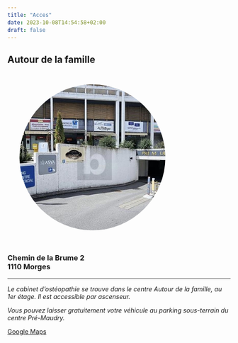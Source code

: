 ```yaml
---
title: "Acces"
date: 2023-10-08T14:54:58+02:00
draft: false
---
```




<div class="container-full">
<div class="boxes">
<!-- <div class="box">
<div class="box-content">

## Cabinet ostéopathique

<img class="photo" src="/uploads/acces.jpg" alt="chemin des Fossés 21" />



### Rue des Fossés 21<br/>1110 Morges

---

_L’accès au cabinet d’ostéopathie se fait par des escaliers situés à gauche du café « Brew Society », venez légers ! Un espace pour les poussettes se trouve derrière la porte d’entrée._

_Le cabinet se trouve au 2e étage, dans des locaux partagés avec le cabinet médical de la Dre Pfizenmeier-Rousseil._

_N’hésitez pas à me contacter si l’accessibilité des lieux n’est pas confortable pour vous._


<a href="https://maps.app.goo.gl/xSuARpvW1e3K9ATx5" target="_blank" class="btn">Google Maps</a>



</div>
</div> -->

<div class="box">
<div class="box-content">

## Autour de la famille

<img class="photo" src="/uploads/acces_autour.jpg" alt="Chemin de la Brume 2" />


### Chemin de la Brume 2<br/>1110 Morges

---

_Le cabinet d’ostéopathie se trouve dans le centre Autour de la famille, au 1er étage. Il est accessible par ascenseur._

_Vous pouvez laisser gratuitement votre véhicule au parking sous-terrain du centre Pré-Maudry._

<a href="https://maps.app.goo.gl/8rTcnY9xEpkpWisG6" target="_blank" class="btn">Google Maps</a>

</div>
</div>
</div>
</div>
	


<style>
p em{
	display: block;
	text-align: left;
}
.photo {
clip-path: circle(43% at 50% 50%);
width: 40vw;
height: auto;
object-fit: cover;
}
</style>

	
